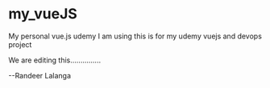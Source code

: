 # my_vueJS
My personal vue.js udemy
I am using this is for my udemy vuejs and devops project

We are editing this...............

--Randeer Lalanga
